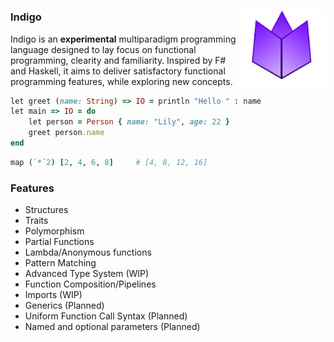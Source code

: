 <h1 align="center">
    <img align="right" width="140" height="130" src="assets/logo.png" alt="indigo logo">
    <h3 align="left">Indigo</h3>
</h1>

Indigo is an **experimental** multiparadigm programming language designed to lay focus on functional programming, clearity and familiarity.
Inspired by F# and Haskell, it aims to deliver satisfactory functional programming features, while exploring new concepts.
```ruby
let greet (name: String) => IO = println "Hello " : name
let main => IO = do
    let person = Person { name: "Lily", age: 22 }
    greet person.name
end
```
```ruby
map (`*`2) [2, 4, 6, 8]     # [4, 8, 12, 16]
```
### Features
* Structures
* Traits
* Polymorphism
* Partial Functions
* Lambda/Anonymous functions
* Pattern Matching
* Advanced Type System (WIP)
* Function Composition/Pipelines
* Imports (WIP)
* Generics (Planned)
* Uniform Function Call Syntax (Planned)
* Named and optional parameters (Planned)
